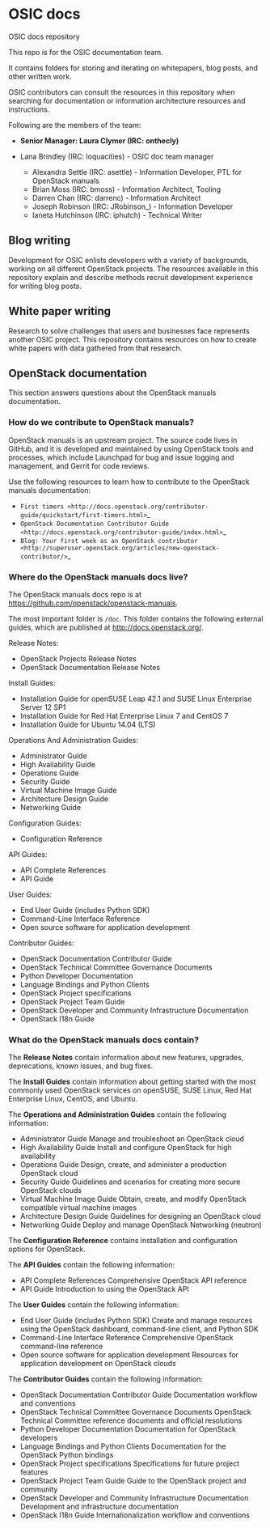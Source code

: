 # OSIC docs
OSIC docs repository

This repo is for the OSIC documentation team.

It contains folders for storing and iterating on whitepapers, blog posts, and
other written work.

OSIC contributors can consult the resources in this repository when searching
for documentation or information architecture resources and instructions.

Following are the members of the team:

* **Senior Manager: Laura Clymer (IRC: onthecly)**

* Lana Brindley (IRC: loquacities) - OSIC doc team manager

  * Alexandra Settle (IRC: asettle) - Information Developer, PTL for OpenStack manuals
  * Brian Moss (IRC: bmoss) - Information Architect, Tooling
  * Darren Chan (IRC: darrenc) - Information Architect
  * Joseph Robinson (IRC: JRobinson_) - Information Developer
  * Ianeta Hutchinson (IRC: iphutch) - Technical Writer

## Blog writing

Development for OSIC enlists developers with a variety of backgrounds, working
on all different OpenStack projects. The resources available in this repository
explain and describe methods recruit development experience for writing blog
posts.

## White paper writing

Research to solve challenges that users and businesses face
represents another OSIC project. This repository contains resources on how to
create white papers with data gathered from that research.

## OpenStack documentation

This section answers questions about the OpenStack manuals documentation.

### How do we contribute to OpenStack manuals?

OpenStack manuals is an upstream project. The source code lives in GitHub, and
it is developed and maintained by using OpenStack tools and processes, which
include Launchpad for bug and issue logging and management, and Gerrit for code
reviews.

Use the following resources to learn how to contribute to the OpenStack manuals
documentation:

* `First timers
  <http://docs.openstack.org/contributor-guide/quickstart/first-timers.html>`_
* `OpenStack Documentation Contributor Guide
  <http://docs.openstack.org/contributor-guide/index.html>`_
* `Blog: Your first week as an OpenStack contributor
  <http://superuser.openstack.org/articles/new-openstack-contributor/>`_ 

### Where do the OpenStack manuals docs live?

The OpenStack manuals docs repo is at
https://github.com/openstack/openstack-manuals.

The most important folder is ``/doc``. This folder contains the following
external guides, which are published at http://docs.openstack.org/.

Release Notes:

* OpenStack Projects Release Notes
* OpenStack Documentation Release Notes

Install Guides:

* Installation Guide for openSUSE Leap 42.1 and SUSE Linux Enterprise Server 12
  SP1
* Installation Guide for Red Hat Enterprise Linux 7 and CentOS 7
* Installation Guide for Ubuntu 14.04 (LTS)

Operations And Administration Guides:

* Administrator Guide
* High Availability Guide
* Operations Guide
* Security Guide
* Virtual Machine Image Guide
* Architecture Design Guide
* Networking Guide

Configuration Guides:

* Configuration Reference

API Guides:

* API Complete References
* API Guide

User Guides:

* End User Guide (includes Python SDK)
* Command-Line Interface Reference
* Open source software for application development

Contributor Guides:

* OpenStack Documentation Contributor Guide
* OpenStack Technical Committee Governance Documents
* Python Developer Documentation
* Language Bindings and Python Clients
* OpenStack Project specifications
* OpenStack Project Team Guide
* OpenStack Developer and Community Infrastructure Documentation
* OpenStack I18n Guide

### What do the OpenStack manuals docs contain?

The **Release Notes** contain information about new features, upgrades,
deprecations, known issues, and bug fixes.

The **Install Guides** contain information about getting started with the most
commonly used OpenStack services on openSUSE, SUSE Linux, Red Hat Enterprise
Linux, CentOS, and Ubuntu.

The **Operations and Administration Guides** contain the following information:

* Administrator Guide
    Manage and troubleshoot an OpenStack cloud
* High Availability Guide
    Install and configure OpenStack for high availability
* Operations Guide
    Design, create, and administer a production OpenStack cloud
* Security Guide
    Guidelines and scenarios for creating more secure OpenStack clouds
* Virtual Machine Image Guide
    Obtain, create, and modify OpenStack compatible virtual machine images
* Architecture Design Guide
    Guidelines for designing an OpenStack cloud
* Networking Guide
    Deploy and manage OpenStack Networking (neutron)

The **Configuration Reference** contains installation and configuration options
for OpenStack.

The **API Guides** contain the following information:

* API Complete References
    Comprehensive OpenStack API reference
* API Guide
    Introduction to using the OpenStack API

The **User Guides** contain the following information:

* End User Guide (includes Python SDK)
    Create and manage resources using the OpenStack dashboard, command-line
    client, and Python SDK
* Command-Line Interface Reference
    Comprehensive OpenStack command-line reference
* Open source software for application development
    Resources for application development on OpenStack clouds

The **Contributor Guides** contain the following information:

* OpenStack Documentation Contributor Guide
    Documentation workflow and conventions
* OpenStack Technical Committee Governance Documents
    OpenStack Technical Committee reference documents and official resolutions
* Python Developer Documentation
    Documentation for OpenStack developers
* Language Bindings and Python Clients
    Documentation for the OpenStack Python bindings
* OpenStack Project specifications
    Specifications for future project features
* OpenStack Project Team Guide
    Guide to the OpenStack project and community
* OpenStack Developer and Community Infrastructure Documentation
    Development and infrastructure documentation
* OpenStack I18n Guide
    Internationalization workflow and conventions
